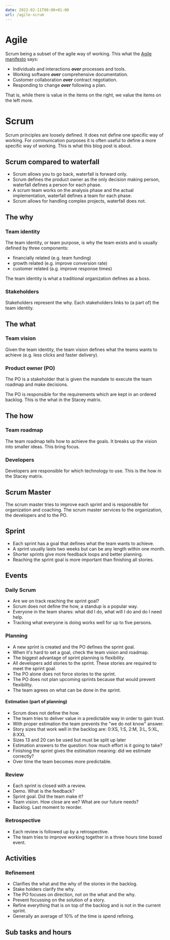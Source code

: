 ```yaml
---
date: 2022-02-11T00:00+01:00
url: /agile-scrum
---
```

# Agile

Scrum being a subset of the agile way of working. This what the [Agile manifesto](https://agilemanifesto.org) says:

* Individuals and interactions _**over**_ processes and tools.
* Working software _**over**_ comprehensive documentation.
* Customer collaboration _**over**_ contract negotiation.
* Responding to change _**over**_ following a plan.

That is, while there is value in the items on the right, we value the items on the left more.

# Scrum

Scrum principles are loosely defined. It does not define one specific way of working. For communication purposes it is often useful to define a more specific way of working. This is what this blog post is about.

## Scrum compared to waterfall

* Scrum allows you to go back, waterfall is forward only.
* Scrum defines the product owner as the only decision making person, waterfall defines a person for each phase.
* A scrum team works on the analysis phase and the actual implementation, waterfall defines a team for each phase.
* Scrum allows for handling complex projects, waterfall does not.

## The why

### Team identity

The team identity, or team purpose, is why the team exists and is usually defined by three components:

* financially related (e.g. team funding)
* growth related (e.g. improve conversion rate)
* customer related (a.g. improve response times)

The team identity is what a traditional organization defines as a boss.

### Stakeholders

Stakeholders represent the why. Each stakeholders links to (a part of) the team identity.

## The what

### Team vision

Given the team identity, the team vision defines what the teams wants to achieve (e.g. less clicks and faster delivery).

### Product owner (PO)

The PO is a stakeholder that is given the mandate to execute the team roadmap and make decisions.

The PO is responsible for the requirements which are kept in an ordered backlog. This is the what in the Stacey matrix.

## The how

### Team roadmap

The team roadmap tells how to achieve the goals. It breaks up the vision into smaller ideas. This bring focus.

### Developers

Developers are responsible for which technology to use. This is the how in the Stacey matrix.

## Scrum Master

The scrum master tries to improve each sprint and is responsible for organization and coaching. The scrum master services to the organization, the developers and to the PO.

## Sprint

* Each sprint has a goal that defines what the team wants to achieve.
* A sprint usually lasts two weeks but can be any length within one month.
* Shorter sprints give more feedback loops and better planning.
* Reaching the sprint goal is more important than finishing all stories.

## Events

### Daily Scrum

* Are we on track reaching the sprint goal?
* Scrum does not define the how, a standup is a popular way.
* Everyone in the team shares: what did I do, what will I do and do I need help.
* Tracking what everyone is doing works well for up to five persons.

### Planning

* A new sprint is created and the PO defines the sprint goal.
* When it's hard to set a goal, check the team vision and roadmap.
* The biggest advantage of sprint planning is flexibility.
* All developers add stories to the sprint. These stories are required to meet the sprint goal.
* The PO alone does not force stories to the sprint.
* The PO does not plan upcoming sprints because that would prevent flexibility.
* The team agrees on what can be done in the sprint.

#### Estimation (part of planning)

* Scrum does not define the how.
* The team tries to deliver value in a predictable way in order to gain trust.
* With proper estimation the team prevents the "we do not know" answer.
* Story sizes that work well in the backlog are: 0:XS, 1:S, 2:M, 3:L, 5:XL, 8:XXL
* Sizes 13 and 20 can be used but must be split up later
* Estimation answers to the question: how much effort is it going to take?
* Finishing the sprint gives the estimation meaning: did we estimate correctly?
* Over time the team becomes more predictable.

### Review

* Each sprint is closed with a review.
* Demo. What is the feedback?
* Sprint goal. Did the team make it?
* Team vision. How close are we? What are our future needs?
* Backlog. Last moment to reorder.

### Retrospective

* Each review is followed up by a retrospective.
* The team tries to improve working together in a three hours time boxed event.

## Activities

### Refinement

* Clarifies the what and the why of the stories in the backlog.
* Stake holders clarify the why.
* The PO focuses on direction, not on the what and the why.
* Prevent focussing on the solution of a story.
* Refine everything that is on top of the backlog and is not in the current sprint.
* Generally an average of 10% of the time is spend refining.

## Sub tasks and hours

